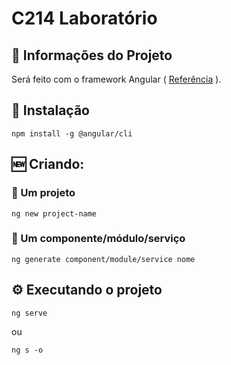 # C214 Laboratório

## :memo: Informações do Projeto
 Será feito com o framework Angular (
[Referência](https://angular.io/cli#cli-overview-and-command-reference) ).

## :wrench: Instalação 
```
npm install -g @angular/cli
```

## :new: Criando: 
### :small_blue_diamond: Um projeto
```
ng new project-name
```

### :small_blue_diamond: Um componente/módulo/serviço
```
ng generate component/module/service nome
```

## :gear: Executando o projeto
```
ng serve
```
ou
```
ng s -o
```
